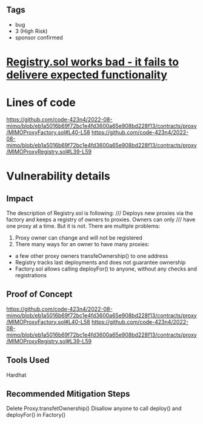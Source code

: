 ## Tags

- bug
- 3 (High Risk)
- sponsor confirmed

# [Registry.sol works bad - it fails to delivere expected functionality](https://github.com/code-423n4/2022-08-mimo-findings/issues/78) 

# Lines of code

https://github.com/code-423n4/2022-08-mimo/blob/eb1a5016b69f72bc1e4fd3600a65e908bd228f13/contracts/proxy/MIMOProxyFactory.sol#L40-L58
https://github.com/code-423n4/2022-08-mimo/blob/eb1a5016b69f72bc1e4fd3600a65e908bd228f13/contracts/proxy/MIMOProxyRegistry.sol#L39-L59


# Vulnerability details

## Impact
The description of Registry.sol is following:
/// Deploys new proxies via the factory and keeps a registry of owners to proxies. Owners can only
/// have one proxy at a time.
But it is not.
There are multiple problems:
1) Proxy owner can change and will not be registered
2) There many ways for an owner to have many proxies:
- a few other proxy owners transfeOwnership() to one address
- Registry tracks last deployments and does not guarantee ownership
- Factory.sol allows calling deployFor() to anyone, without any checks and registrations

## Proof of Concept
https://github.com/code-423n4/2022-08-mimo/blob/eb1a5016b69f72bc1e4fd3600a65e908bd228f13/contracts/proxy/MIMOProxyFactory.sol#L40-L58
https://github.com/code-423n4/2022-08-mimo/blob/eb1a5016b69f72bc1e4fd3600a65e908bd228f13/contracts/proxy/MIMOProxyRegistry.sol#L39-L59

## Tools Used
Hardhat

## Recommended Mitigation Steps
Delete Proxy.transfetOwnership()
Disallow anyone to call deploy() and deployFor() in Factory()
